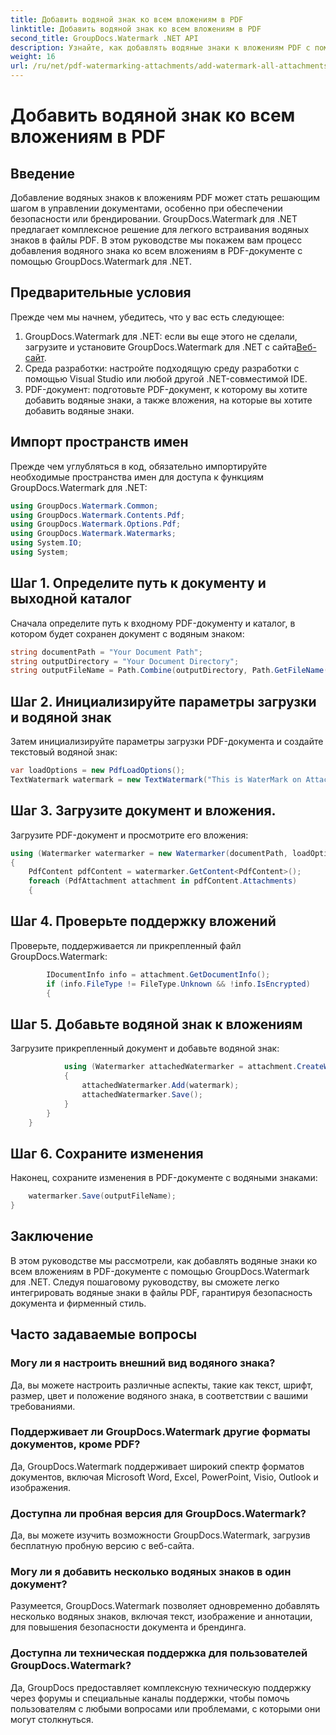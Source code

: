 ```yaml
---
title: Добавить водяной знак ко всем вложениям в PDF
linktitle: Добавить водяной знак ко всем вложениям в PDF
second_title: GroupDocs.Watermark .NET API
description: Узнайте, как добавлять водяные знаки к вложениям PDF с помощью GroupDocs.Watermark для .NET. Легко защитите свои документы с помощью пользовательских водяных знаков.
weight: 16
url: /ru/net/pdf-watermarking-attachments/add-watermark-all-attachments-pdf/
---
```


# Добавить водяной знак ко всем вложениям в PDF

## Введение
Добавление водяных знаков к вложениям PDF может стать решающим шагом в управлении документами, особенно при обеспечении безопасности или брендировании. GroupDocs.Watermark для .NET предлагает комплексное решение для легкого встраивания водяных знаков в файлы PDF. В этом руководстве мы покажем вам процесс добавления водяного знака ко всем вложениям в PDF-документе с помощью GroupDocs.Watermark для .NET.
## Предварительные условия
Прежде чем мы начнем, убедитесь, что у вас есть следующее:
1.  GroupDocs.Watermark для .NET: если вы еще этого не сделали, загрузите и установите GroupDocs.Watermark для .NET с сайта[Веб-сайт](https://releases.groupdocs.com/Watermark/net/).
2. Среда разработки: настройте подходящую среду разработки с помощью Visual Studio или любой другой .NET-совместимой IDE.
3. PDF-документ: подготовьте PDF-документ, к которому вы хотите добавить водяные знаки, а также вложения, на которые вы хотите добавить водяные знаки.

## Импорт пространств имен
Прежде чем углубляться в код, обязательно импортируйте необходимые пространства имен для доступа к функциям GroupDocs.Watermark для .NET:
```csharp
using GroupDocs.Watermark.Common;
using GroupDocs.Watermark.Contents.Pdf;
using GroupDocs.Watermark.Options.Pdf;
using GroupDocs.Watermark.Watermarks;
using System.IO;
using System;
```
## Шаг 1. Определите путь к документу и выходной каталог
Сначала определите путь к входному PDF-документу и каталог, в котором будет сохранен документ с водяным знаком:
```csharp
string documentPath = "Your Document Path";
string outputDirectory = "Your Document Directory";
string outputFileName = Path.Combine(outputDirectory, Path.GetFileName(documentPath));
```
## Шаг 2. Инициализируйте параметры загрузки и водяной знак
Затем инициализируйте параметры загрузки PDF-документа и создайте текстовый водяной знак:
```csharp
var loadOptions = new PdfLoadOptions();
TextWatermark watermark = new TextWatermark("This is WaterMark on Attachment", new Font("Arial", 19));
```
## Шаг 3. Загрузите документ и вложения.
Загрузите PDF-документ и просмотрите его вложения:
```csharp
using (Watermarker watermarker = new Watermarker(documentPath, loadOptions))
{
    PdfContent pdfContent = watermarker.GetContent<PdfContent>();
    foreach (PdfAttachment attachment in pdfContent.Attachments)
    {
```
## Шаг 4. Проверьте поддержку вложений
Проверьте, поддерживается ли прикрепленный файл GroupDocs.Watermark:
```csharp
        IDocumentInfo info = attachment.GetDocumentInfo();
        if (info.FileType != FileType.Unknown && !info.IsEncrypted)
        {
```
## Шаг 5. Добавьте водяной знак к вложениям
Загрузите прикрепленный документ и добавьте водяной знак:
```csharp
            using (Watermarker attachedWatermarker = attachment.CreateWatermarker())
            {
                attachedWatermarker.Add(watermark);
                attachedWatermarker.Save();
            }
        }
    }
```
## Шаг 6. Сохраните изменения
Наконец, сохраните изменения в PDF-документе с водяными знаками:
```csharp
    watermarker.Save(outputFileName);
}
```

## Заключение
В этом руководстве мы рассмотрели, как добавлять водяные знаки ко всем вложениям в PDF-документе с помощью GroupDocs.Watermark для .NET. Следуя пошаговому руководству, вы сможете легко интегрировать водяные знаки в файлы PDF, гарантируя безопасность документа и фирменный стиль.
## Часто задаваемые вопросы
### Могу ли я настроить внешний вид водяного знака?
Да, вы можете настроить различные аспекты, такие как текст, шрифт, размер, цвет и положение водяного знака, в соответствии с вашими требованиями.
### Поддерживает ли GroupDocs.Watermark другие форматы документов, кроме PDF?
Да, GroupDocs.Watermark поддерживает широкий спектр форматов документов, включая Microsoft Word, Excel, PowerPoint, Visio, Outlook и изображения.
### Доступна ли пробная версия для GroupDocs.Watermark?
Да, вы можете изучить возможности GroupDocs.Watermark, загрузив бесплатную пробную версию с веб-сайта.
### Могу ли я добавить несколько водяных знаков в один документ?
Разумеется, GroupDocs.Watermark позволяет одновременно добавлять несколько водяных знаков, включая текст, изображение и аннотации, для повышения безопасности документа и брендинга.
### Доступна ли техническая поддержка для пользователей GroupDocs.Watermark?
Да, GroupDocs предоставляет комплексную техническую поддержку через форумы и специальные каналы поддержки, чтобы помочь пользователям с любыми вопросами или проблемами, с которыми они могут столкнуться.